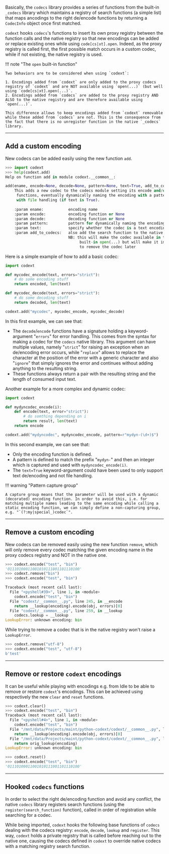 Basically, the `codecs` library provides a series of functions from the built-in `_codecs` library which maintains a registry of search functions (a simple list) that maps ancodings to the right de/encode functions by returning a `CodecInfo` object once first matched.

`codext` hooks `codecs`'s functions to insert its own proxy registry between the function calls and the native registry so that new encodings can be added or replace existing ones while using `code[cs|xt].open`. Indeed, as the proxy registry is called first, the first possible match occurs in a custom codec, while if not existing, the native registry is used.

!!! note "The `open` built-in function"
    
    Two behaviors are to be considered when using `codext`:
    
    1. Encodings added from `codext` are only added to the proxy codecs registry of `codext` and are NOT available using `open(...)` (but well using `code[cs|xt].open(...)`.
    2. Encodings added from `codecs` are added to the proxy registry AND ALSO to the native registry and are therefore available using `open(...)`.
    
    This difference allows to keep encodings added from `codext` removable while these added from `codecs` are not. This is the consequence from the fact that there is no unregister function in the native `_codecs` library.

-----

## Add a custom encoding

New codecs can be added easily using the new function `add`.

```python
>>> import codext
>>> help(codext.add)
Help on function add in module codext.__common__:

add(ename, encode=None, decode=None, pattern=None, text=True, add_to_codecs=False)
    This adds a new codec to the codecs module setting its encode and/or decode
     functions, eventually dynamically naming the encoding with a pattern and
     with file handling (if text is True).
    
    :param ename:           encoding name
    :param encode:          encoding function or None
    :param decode:          decoding function or None
    :param pattern:         pattern for dynamically naming the encoding
    :param text:            specify whether the codec is a text encoding
    :param add_to_codecs:   also add the search function to the native registry
                            NB: this will make the codec available in the
                                 built-in open(...) but will make it impossible
                                 to remove the codec later

```

Here is a simple example of how to add a basic codec:

```python
import codext

def mycodec_encode(text, errors="strict"):
    # do some encoding stuff
    return encoded, len(text)

def mycodec_decode(text, errors="strict"):
    # do some decoding stuff
    return decoded, len(text)

codext.add("mycodec", mycodec_encode, mycodec_decode)
```

In this first example, we can see that:

- The `decode`/`encode` functions have a signature holding a keyword-argument "`errors`" for error handling. This comes from the syntax for making a codec for the `codecs` native library. This argument can have multiple values, namely "`strict`" for raising an exception when an de/encoding error occurs, while "`replace`" allows to replace the character at the position of the error with a generic character and also "`ignore`" that simply ignores the error and continues without adding anything to the resulting string.
- These functions always return a pair with the resulting string and the length of consumed input text.

Another example for a more complex and dynamic codec:

```python
import codext

def mydyncodec_encode(i):
    def encode(text, error="strict"):
        # do somthing depending on i
        return result, len(text)
    return encode

codext.add("mydyncodec", mydyncodec_encode, pattern=r"mydyn-(\d+)$")
```

In this second example, we can see that:

- Only the encoding function is defined.
- A pattern is defined to match the prefix "`mydyn-`" and then an integer which is captured and used with `mydyncodec_encode(i)`.
- The `text=True` keyword-argument could have been used to only support text de/encoding and not file handling.

!!! warning "Pattern capture group"
    
    A capture group means that the parameter will be used with a dynamic (decorated) encoding function. In order to avoid this, i.e. for matching multiple names leading to the same encoding while calling a static encoding function, we can simply define a non-capturing group, e.g. "`(?:my|special_)codec`".

-----

## Remove a custom encoding

New codecs can be removed easily using the new function `remove`, which will only remove every codec matching the given encoding name in the proxy codecs registry and NOT in the native one.

```python
>>> codext.encode("test", "bin")
'01110100011001010111001101110100'
>>> codext.remove("bin")
>>> codext.encode("test", "bin")

Traceback (most recent call last):
  File "<pyshell#39>", line 1, in <module>
    codext.encode("test", "bin")
  File "codext/__common__.py", line 245, in __encode
    return __lookup(encoding).encode(obj, errors)[0]
  File "codext/__common__.py", line 259, in __lookup
    codecs.lookup = __lookup
LookupError: unknown encoding: bin
```

While trying to remove a codec that is in the native registry won't raise a `LookupError`.

```python
>>> codext.remove("utf-8")
>>> codext.encode("test", "utf-8")
b'test'
```

-----

## Remove or restore `codext` encodings

It can be useful while playing with encodings e.g. from Idle to be able to remove or restore `codext`'s encodings. This can be achieved using respectively the new `clear` and `reset` functions.

```python
>>> codext.clear()
>>> codext.encode("test", "bin")
Traceback (most recent call last):
  File "<pyshell#4>", line 1, in <module>
    codext.encode("test", "bin")
  File "/mnt/data/Projects/maint/python-codext/codext/__common__.py", line 245, in __encode
    return __lookup(encoding).encode(obj, errors)[0]
  File "/mnt/data/Projects/maint/python-codext/codext/__common__.py", line 258, in __lookup
    return orig_lookup(encoding)
LookupError: unknown encoding: bin
```

```python
>>> codext.reset()
>>> codext.encode("test", "bin")
'01110100011001010111001101110100'
```

-----

## Hooked `codecs` functions

In order to select the right de/encoding function and avoid any conflict, the native `codecs` library registers search functions (using the `register(search_function)` function), called in order of registration while searching for a codec.

While being imported, `codext` hooks the following base functions of `codecs` dealing with the codecs registry: `encode`, `decode`, `lookup` and `register`. This way, `codext` holds a private registry that is called before reaching out to the native one, causing the codecs defined in `codext` to override native codecs with a matching registry search function.
